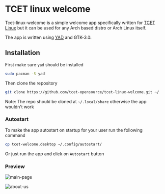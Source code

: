 # TCET linux welcome

Tcet-linux-welcome is a simple welcome app specifically written for [TCET Linux](https://github.com/tcet-opensource/tcet-linux) but it can be used for any Arch based distro or Arch Linux itself.

The app is written using [YAD](https://github.com/v1cont/yad) and GTK-3.0.

## Installation

First make sure `yad` should be installed

```bash
sudo pacman -S yad
```

Then clone the repository

<!--- This will need to be changed in future, like we can link to tar.zst  -->
```bash
git clone https://github.com/tcet-opensource/tcet-linux-welcome.git ~/.local/share/tcet-linux-welcome -b 4-create-welcome-app-based-on-yad && cd ~/.local/share/tcet-linux-welcome && cp -r tcet-welcome ~/.local/share/ && sudo cp welcome /usr/bin
```

Note: The repo should be cloned at `~/.local/share` otherwise the app wouldn't work

### Autostart

To make the app autostart on startup for your user run the following command

```bash
cp tcet-welcome.desktop ~/.config/autostart/
```

Or just run the app and click on `Autostart` button

### Preview

![main-page](https://github.com/tcet-opensource/tcet-linux-welcome/assets/53911515/b21c977c-0ed5-4dab-8e6e-8d51ba232919)

![about-us](https://github.com/tcet-opensource/tcet-linux-welcome/assets/53911515/1ea631dd-b7fa-4b22-99ff-fb10f6f1e7fb)


